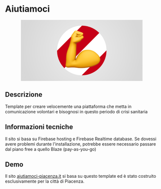 # Aiutiamoci
<p align="center">
  <img width="400"  src="git-social.png">
</p>

## Descrizione
Template per creare velocemente una piattaforma che metta in comunicazione volontari e bisognosi in questo periodo di crisi sanitaria

## Informazioni tecniche
Il sito si basa su Firebase hosting e Firebase Realtime database. Se dovessi avere problemi durante l'installazione, potrebbe essere necessario passare dal piano free a quello Blaze (pay-as-you-go)

## Demo 
Il sito <a href="https://aiutiamoci-piacenza.it">aiutiamoci-piacenza.it</a> si basa su questo template ed è stato costruito esclusivamente per la città di Piacenza.
